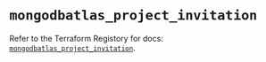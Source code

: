 # `mongodbatlas_project_invitation`

Refer to the Terraform Registory for docs: [`mongodbatlas_project_invitation`](https://registry.terraform.io/providers/mongodb/mongodbatlas/1.13.0/docs/resources/project_invitation).
